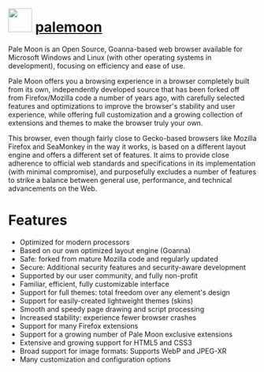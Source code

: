 # <img src="https://cdn.jsdelivr.net/gh/chocolatey-community/chocolatey-packages@d1b8b6861269e2381fa4e8ca92b1856149b0e4c8/icons/palemoon.png" width="48" height="48"/> [palemoon](https://chocolatey.org/packages/palemoon)


Pale Moon is an Open Source, Goanna-based web browser available for Microsoft Windows and Linux (with other operating systems in development), focusing on efficiency and ease of use. 

Pale Moon offers you a browsing experience in a browser completely built from its own, independently developed source that has been forked off from Firefox/Mozilla code a number of years ago, with carefully selected features and optimizations to improve the browser's stability and user experience, while offering full customization and a growing collection of extensions and themes to make the browser truly your own.

This browser, even though fairly close to Gecko-based browsers like Mozilla Firefox and SeaMonkey in the way it works, is based on a different layout engine and offers a different set of features. It aims to provide close adherence to official web standards and specifications in its implementation (with minimal compromise), and purposefully excludes a number of features to strike a balance between general use, performance, and technical advancements on the Web.

# Features

- Optimized for modern processors
- Based on our own optimized layout engine (Goanna)
- Safe: forked from mature Mozilla code and regularly updated
- Secure: Additional security features and security-aware development
- Supported by our user community, and fully non-profit
- Familiar, efficient, fully customizable interface
- Support for full themes: total freedom over any element's design
- Support for easily-created lightweight themes (skins)
- Smooth and speedy page drawing and script processing
- Increased stability: experience fewer browser crashes
- Support for many Firefox extensions
- Support for a growing number of Pale Moon exclusive extensions
- Extensive and growing support for HTML5 and CSS3
- Broad support for image formats: Supports WebP and JPEG-XR
- Many customization and configuration options
